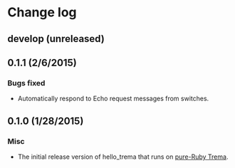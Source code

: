 # Change log

## develop (unreleased)


## 0.1.1 (2/6/2015)

### Bugs fixed
* Automatically respond to Echo request messages from switches.


## 0.1.0 (1/28/2015)

### Misc
* The initial release version of hello_trema that runs on [pure-Ruby Trema](https://github.com/trema/trema_ruby).
